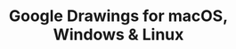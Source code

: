 ---
name: Google Drawings
url: 'https://docs.google.com/drawings'
category: Productivity
title: 'Google Drawings for macOS, Windows & Linux'
key: google-drawings

---